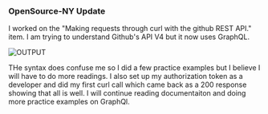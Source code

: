 ### OpenSource-NY Update

I worked on the "Making requests through curl with the github REST API." item. I am trying to understand Github's API V4 but it now uses GraphQL.

![OUTPUT](gutierrezjdr-weekly/_posts/graphql.PNG )

THe syntax does confuse me so I did a few practice examples but I believe I will have to do more readings. 
I also set up my authorization token  as a developer and did my first curl call which came back as a 200 response showing that all is well.
I will continue reading documentaiton and doing more practice examples on GraphQl. 
